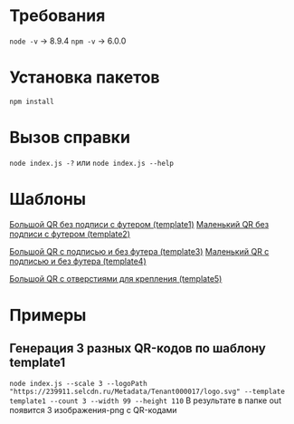 # Требования
`node -v` -> 8.9.4
`npm -v` -> 6.0.0

# Установка пакетов
`npm install`

# Вызов справки
`node index.js -?` или `node index.js --help`

# Шаблоны
[Большой QR без подписи с футером (template1)](https://dev-api.hubex.ru/tool/QrRenderer/template1?scale=1&LogoPath=https://239911.selcdn.ru/Metadata/Tenant000017/logo.svg)
[Маленький QR без подписи с футером (template2)](https://dev-api.hubex.ru/tool/QrRenderer/template2?scale=1&LogoPath=https://239911.selcdn.ru/Metadata/Tenant000017/logo.svg)

[Большой QR с подписью и без футера (template3)](https://dev-api.hubex.ru/tool/QrRenderer/template3?scale=1&LogoPath=https://239911.selcdn.ru/Metadata/Tenant000017/logo.svg&label=Test)
[Маленький QR с подписью и без футера (template4)](https://dev-api.hubex.ru/tool/QrRenderer/template4?scale=1&LogoPath=https://239911.selcdn.ru/Metadata/Tenant000017/logo.svg&label=Test)

[Большой QR с отверстиями для крепления (template5)](https://dev-api.hubex.ru/tool/QrRenderer/template5?scale=1&LogoPath=https://239911.selcdn.ru/Metadata/Tenant000017/logo.svg&label=Test)

# Примеры
## Генерация 3 разных QR-кодов по шаблону template1
`node index.js --scale 3 --logoPath "https://239911.selcdn.ru/Metadata/Tenant000017/logo.svg" --template template1 --count 3 --width 99 --height 110`
В результате в папке out появится 3 изображения-png с QR-кодами

